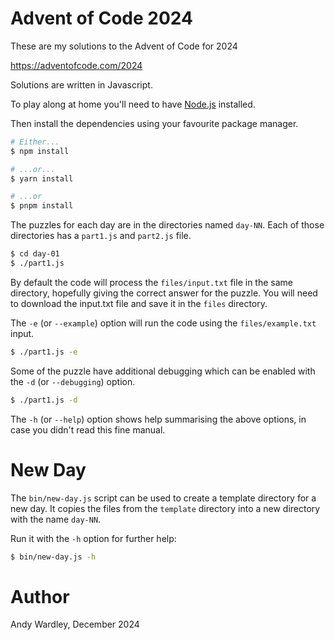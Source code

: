 # Advent of Code 2024

These are my solutions to the Advent of Code for 2024

https://adventofcode.com/2024

Solutions are written in Javascript.

To play along at home you'll need to have [Node.js](https://nodejs.org/)
installed.

Then install the dependencies using your favourite package manager.

```bash
# Either...
$ npm install

# ...or...
$ yarn install

# ...or
$ pnpm install
```

The puzzles for each day are in the directories named `day-NN`.  Each of those
directories has a `part1.js` and `part2.js` file.

```bash
$ cd day-01
$ ./part1.js
```

By default the code will process the `files/input.txt` file in the same
directory, hopefully giving the correct answer for the puzzle.  You will
need to download the input.txt file and save it in the `files` directory.

The `-e` (or `--example`) option will run the code using the
`files/example.txt` input.

```bash
$ ./part1.js -e
```

Some of the puzzle have additional debugging which can be enabled with the
`-d` (or `--debugging`) option.

```bash
$ ./part1.js -d
```

The `-h` (or `--help`) option shows help summarising the above options, in
case you didn't read this fine manual.

# New Day

The `bin/new-day.js` script can be used to create a template directory for a
new day.  It copies the files from the `template` directory into a new
directory with the name `day-NN`.

Run it with the `-h` option for further help:

```bash
$ bin/new-day.js -h
```

# Author

Andy Wardley, December 2024

